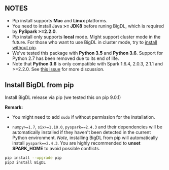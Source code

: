 ## **NOTES**

- Pip install supports __Mac__ and __Linux__ platforms.
- You need to install Java __>= JDK8__ before runing BigDL, which is required by __PySpark >=2.2.0__.
- Pip install only supports __local__ mode. Might support cluster mode in the future. For those who want to use BigDL in cluster mode, try to [install without pip](./install-without-pip.md).
- We've tested this package with __Python 3.5__ and __Python 3.6__. Support for Python 2.7 has been removed due to its end of life.
- Note that __Python 3.6__ is only compatible with Spark 1.6.4, 2.0.3, 2.1.1 and >=2.2.0. See [this issue](https://issues.apache.org/jira/browse/SPARK-19019) for more discussion.

## **Install BigDL from pip**

Install BigDL release via pip (we tested this on pip 9.0.1)

**Remark:**

- You might need to add `sudo` if without permission for the installation.

-  `numpy>=1.7`, `six>=1.10.0`, `pyspark==2.4.3` and their dependencies will be automatically installed if they haven't been detected in the current Python environment. 
_Note_, installing BigDL from pip will automatically install `pyspark==2.4.3`. You are highly recommended to **unset SPARK_HOME** to avoid possible conflicts.
```bash
pip install --upgrade pip
pip3 install BigDL        
```
